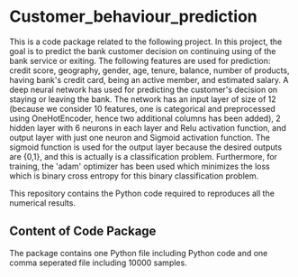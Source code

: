 # Customer_behaviour_prediction
This is a code package related to the following project. In this project, the goal is to predict the bank customer decision on continuing using of the bank service or exiting. The following features are used for prediction: credit score, geography, gender, age, tenure, balance, number of products, having bank's credit card, being an active member, and estimated salary. A deep neural network has used for predicting the customer's decision on staying or leaving the bank. The network has an input layer of size of 12 (because we consider 10 features, one is categorical and preprocessed using OneHotEncoder, hence two additional columns has been added), 2 hidden layer with 6 neurons in each layer and Relu activation function, and output layer with just one neuron and Sigmoid activation function. The sigmoid function is used for the output layer because the desired outputs are {0,1}, and this is actually is a classification problem. Furthermore, for training, the 'adam' optimizer has been used which minimizes the loss which is binary cross entropy for this binary classification problem.

This repository contains the Python code required to reproduces all the numerical results.

## Content of Code Package
The package contains one Python file including Python code and one comma seperated file including 10000 samples.

